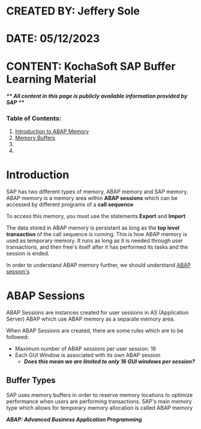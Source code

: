 # CREATED BY: Jeffery Sole
# DATE: 05/12/2023
# CONTENT: KochaSoft SAP Buffer Learning Material
##### ** **All content in this page is publicly available information provided by SAP** **

### Table of Contents:
1. [Introduction to ABAP Memory](#Introduction)
2. [Memory Buffers](#Memory-Buffer)
3. [](#Part-C)
4. [](#Part-D)

# Introduction
SAP has two different types of memory, ABAP memory and SAP memory. ABAP memory is a memory area within **ABAP sessions** which can be accessed by different programs of a **call sequence**

To access this memory, you must use the statements **Export** and **Import**

The data stored in ABAP memory is persistant as long as the **top level transaction** of the call sequence is running. This is how ABAP memory is used as temporary memory. It runs as long as it is needed through user transactions, and then free's itself after it has performed its tasks and the session is ended.

In order to understand ABAP memory further, we should understand [ABAP session's](#ABAP-Sessions)

# ABAP Sessions

ABAP Sessions are instances created for user sessions in AS (Application Server) ABAP which use ABAP memory as a separate memory area.

When ABAP Sessions are created, there are some rules which are to be followed:
* Maximum number of ABAP sessions per user session: 16
* Each GUI Window is associated with its own ABAP session
    * ***Does this mean we are limited to only 16 GUI windows per session?***

## Buffer Types

SAP uses memory buffers in order to reserve memory locations to optimize performance when users are performing transactions. SAP's main memory type which allows for temporary memory allocation is called ABAP memory

***ABAP: Advanced Business Application Programming***
